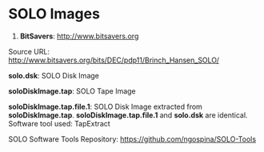 # SOLO Images

1. **BitSavers**: http://www.bitsavers.org

Source URL: http://www.bitsavers.org/bits/DEC/pdp11/Brinch_Hansen_SOLO/


**solo.dsk**: SOLO Disk Image

**soloDiskImage.tap**: SOLO Tape Image

**soloDiskImage.tap.file.1**: SOLO Disk Image extracted from **soloDiskImage.tap**. **soloDiskImage.tap.file.1** and **solo.dsk** are identical. Software tool used: TapExtract


SOLO Software Tools Repository: https://github.com/ngospina/SOLO-Tools

